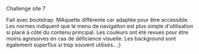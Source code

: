 Challenge site 7

Fait avec bootstrap.
MAquette différente car adaptée pour être accessible.
Les normes indiquent que le menu de navigation est plus simple d'utilisation si placé à côté du contenu principal.
Les couleurs ont été revues pour être moins agressives en cas de déficience visuelle.
Les background sont également superflus si trop souvent utilisés..
;)
